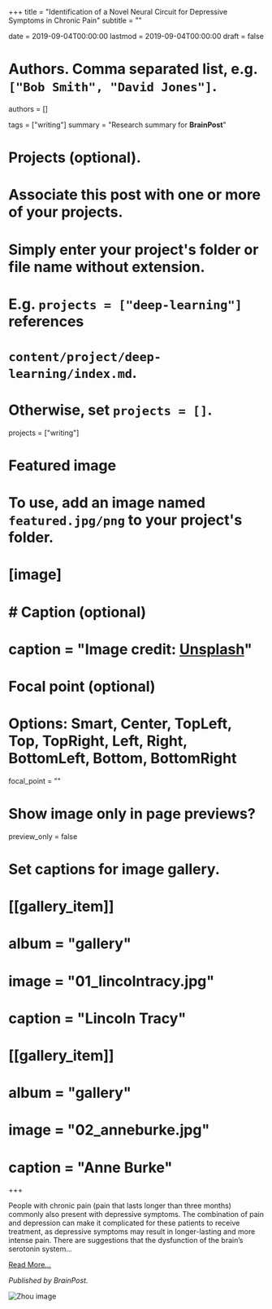 +++
title = "Identification of a Novel Neural Circuit for Depressive Symptoms in Chronic Pain"
subtitle = ""

date = 2019-09-04T00:00:00
lastmod = 2019-09-04T00:00:00
draft = false

# Authors. Comma separated list, e.g. `["Bob Smith", "David Jones"]`.
authors = []

tags = ["writing"]
summary = "Research summary for **BrainPost**"

# Projects (optional).
#   Associate this post with one or more of your projects.
#   Simply enter your project's folder or file name without extension.
#   E.g. `projects = ["deep-learning"]` references 
#   `content/project/deep-learning/index.md`.
#   Otherwise, set `projects = []`.
projects = ["writing"]

# Featured image
# To use, add an image named `featured.jpg/png` to your project's folder. 
# [image]
#   # Caption (optional)
#   caption = "Image credit: [**Unsplash**](https://unsplash.com/photos/CpkOjOcXdUY)"

  # Focal point (optional)
  # Options: Smart, Center, TopLeft, Top, TopRight, Left, Right, BottomLeft, Bottom, BottomRight
  focal_point = ""

  # Show image only in page previews?
  preview_only = false

# Set captions for image gallery.

# [[gallery_item]]
# album = "gallery"
# image = "01_lincolntracy.jpg"
# caption = "Lincoln Tracy"

# [[gallery_item]]
# album = "gallery"
# image = "02_anneburke.jpg"
# caption = "Anne Burke"

+++

People with chronic pain (pain that lasts longer than three months) commonly also present with depressive symptoms. The combination of pain and depression can make it complicated for these patients to receive treatment, as depressive symptoms may result in longer-lasting and more intense pain. There are suggestions that the dysfunction of the brain’s serotonin system...

[Read More...](https://www.brainpost.co/weekly-brainpost/2019/9/3/identification-of-a-novel-neural-circuit-for-depressive-symptoms-in-chronic-pain)

*Published by BrainPost.*

![Zhou image](/img/week85.jpg)
